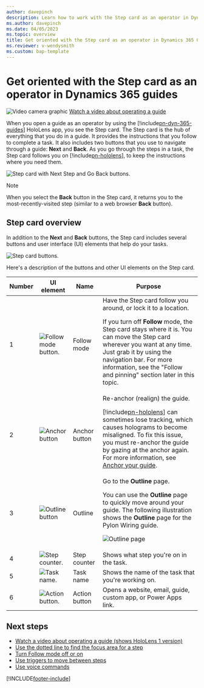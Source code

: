 ```yaml
---
author: davepinch
description: Learn how to work with the Step card as an operator in Dynamics 365 Guides.
ms.author: davepinch
ms.date: 04/05/2023
ms.topic: overview
title: Get oriented with the Step card as an operator in Dynamics 365 Guides
ms.reviewer: v-wendysmith
ms.custom: bap-template
---
```


# Get oriented with the Step card as an operator in Dynamics 365 guides

![Video camera graphic](media/video-camera.PNG "Video camera graphic") [Watch a video about operating a guide](https://aka.ms/guidesoperate)

When you open a guide as an operator by using the [!include[pn-dyn-365-guides](../includes/pn-dyn-365-guides.md)] HoloLens app, you see the Step card. The Step card is the hub of everything that you do in a guide. It provides the instructions that you follow to complete a task. It also includes two buttons that you use to navigate through a guide: **Next** and **Back**. As you go through the steps in a task, the Step card follows you on [!include[pn-hololens](../includes/pn-hololens.md)], to keep the instructions where you need them.

![Step card with Next Step and Go Back buttons.](media/operator-instruction-card.jpg "Step card with Next Step and Go Back buttons")

> [!NOTE]
> When you select the **Back** button in the Step card, it returns you to the most-recently-visited step (similar to a web browser **Back** button). 

## Step card overview

In addition to the **Next** and **Back** buttons, the Step card includes several buttons and user interface (UI) elements that help do your tasks.

![Step card buttons.](media/operator-instruction-card-orientation.jpg "Step card buttons")

Here's a description of the buttons and other UI elements on the Step card.

| Number | UI element | Name | Purpose |
|---|---|---|---|
| 1 | ![Follow mode button.](media/follow-button.PNG "Follow mode button") | Follow mode | Have the Step card follow you around, or lock it to a location.<p>If you turn off **Follow** mode, the Step card stays where it is. You can move the Step card wherever you want at any time. Just grab it by using the navigation bar. For more information, see the "Follow and pinning" section later in this topic.</p> |
| 2 | ![Anchor button](media/anchor-button.PNG "Anchor button") | Anchor button | Re-anchor (realign) the guide.<p>[!include[pn-hololens](../includes/pn-hololens.md)] can sometimes lose tracking, which causes holograms to become misaligned. To fix this issue, you must re-anchor the guide by gazing at the anchor again. For more information, see  [Anchor your guide](operator-anchor.md).</p> |
| 3 | ![Outline button](media/outline-button.png "Outline button") | Outline | Go to the **Outline** page.<p>You can use the **Outline** page to quickly move around your guide. The following illustration shows the **Outline** page for the Pylon Wiring guide.</p><p>![Outline page](media/outline-operator.PNG "Outline page")</p> |
| 4 | ![Step counter.](media/step-progress.PNG "Step progress") | Step counter | Shows what step you're on in the task. |
| 5 | ![Task name.](media/task-name-table.png "Task name") | Task name | Shows the name of the task that you're working on. |
| 6 | ![Action button.](media/link-button.png "Action button") | Action button | Opens a website, email, guide, custom app, or Power Apps link. |

## Next steps

- [Watch a video about operating a guide (shows HoloLens 1 version)](https://aka.ms/guidesoperate)
- [Use the dotted line to find the focus area for a step](operator-dotted-line.md)
- [Turn Follow mode off or on](operator-follow-mode.md)
- [Use triggers to move between steps](operator-trigger.md)
- [Use voice commands](voice-commands.md)

[!INCLUDE[footer-include](../includes/footer-banner.md)]
